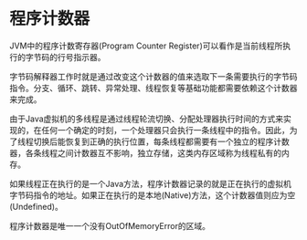 # 程序计数器

JVM中的程序计数寄存器(Program Counter Register)可以看作是当前线程所执行的字节码的行号指示器。

字节码解释器工作时就是通过改变这个计数器的值来选取下一条需要执行的字节码指令。分支、循环、跳转、异常处理、线程恢复等基础功能都需要依赖这个计数器来完成。

由于Java虚拟机的多线程是通过线程轮流切换、分配处理器执行时间的方式来实现的，在任何一个确定的时刻，一个处理器只会执行一条线程中的指令。因此，为了线程切换后能恢复到正确的执行位置，每条线程都需要有一个独立的程序计数器，各条线程之间计数器互不影响，独立存储，这类内存区域称为线程私有的内存。

如果线程正在执行的是一个Java方法，程序计数器记录的就是正在执行的虚拟机字节码指令的地址。如果正在执行的是本地(Native)方法，这个计数器值则应为空(Undefined)。

程序计数器是唯一一个没有OutOfMemoryError的区域。
